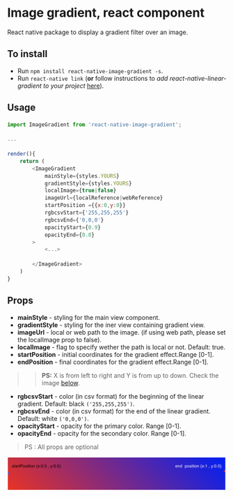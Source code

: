 # Image gradient, react component 
React native package to display a gradient filter over an image.

## To install 
* Run `npm install react-native-image-gradient -s`.
* Run `react-native link` (**or** follow instructions to *add react-native-linear-gradient to your project* [here](https://www.npmjs.com/package/react-native-linear-gradient)).

## Usage 
```javascript 
import ImageGradient from 'react-native-image-gradient';

...

render(){
    return (
        <ImageGradient 
            mainStyle={styles.YOURS}
            gradientStyle={styles.YOURS}
            localImage={true|false}
            imageUrl={localReference|webReference}
            startPosition ={{x:0,y:0}}
            rgbcsvStart={'255,255,255'}
            rgbcsvEnd={'0,0,0'}
            opacityStart={0.9}
            opacityEnd={0.0}
        >
            <...>

        </ImageGradient>
    )
}
```

## Props 

* **mainStyle** - styling for the main view component.
* **gradientStyle** - styling for the iner view containing gradient view.
* **imageUrl** - local or web path to the image. (if using web path, please set the localImage prop to false).
* **localImage** - flag to specify wether the path is local or not. Default: true.
* **startPosition** - initial coordinates for the gradient effect.Range [0-1].  
* **endPosition** - final coordinates for the gradient effect.Range [0-1]. 
>> **PS:** X is from left to right and Y is from up to down. Check the image [below](#image).
* **rgbcsvStart** - color (in csv format) for the beginning of the linear gradient. Default: black `('255,255,255')`.
* **rgbcsvEnd** - color (in csv format) for the end of the linear gradient. Default: white `('0,0,0')`.
* **opacityStart** - opacity for the primary color. Range [0-1].
* **opacityEnd** - opacity for the secondary color. Range [0-1].

> PS : All props are optional
<div id="image">

![image](Gradient.png "Gradient example")

</div>